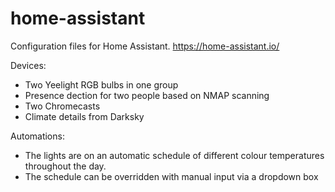 # home-assistant
Configuration files for Home Assistant. https://home-assistant.io/

Devices:
 - Two Yeelight RGB bulbs in one group
 - Presence dection for two people based on NMAP scanning
 - Two Chromecasts
 - Climate details from Darksky
 
Automations:
 - The lights are on an automatic schedule of different colour temperatures throughout the day.
 - The schedule can be overridden with manual input via a dropdown box

